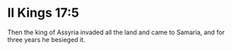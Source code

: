 # II Kings 17:5

Then the king of Assyria invaded all the land and came to Samaria, and for three years he besieged it.
